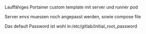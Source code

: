 Lauffähiges Portainer custom template mit server und runner pod

Server envs muessen noch angepasst werden, sowie compose file

Das default Password ist wohl in:/etc/gitlab/initial_root_password
